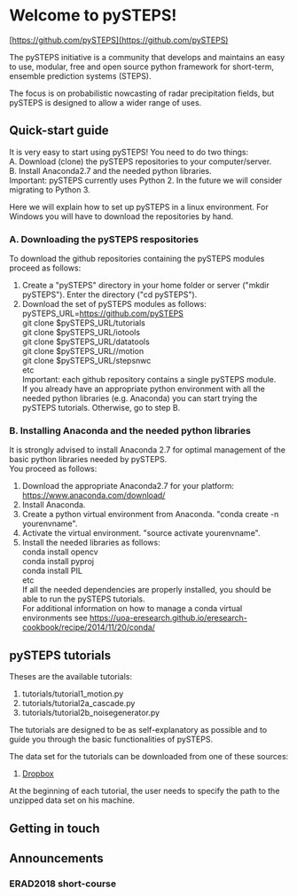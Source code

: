 # Welcome to pySTEPS!
[https://github.com/pySTEPS](https://github.com/pySTEPS)

The pySTEPS initiative is a community that develops and maintains an easy to use, modular, free and open source python framework for short-term, ensemble prediction systems (STEPS).

The focus is on probabilistic nowcasting of radar precipitation fields, but pySTEPS is designed to allow a wider range of uses. 

## Quick-start guide
It is very easy to start using pySTEPS! You need to do two things:  <br/>
A. Download (clone) the pySTEPS repositories to your computer/server. <br/>
B. Install Anaconda2.7 and the needed python libraries. <br/>
Important: pySTEPS currently uses Python 2. In the future we will consider migrating to Python 3. <br/>

Here we will explain how to set up pySTEPS in a linux environment. For Windows you will have to download the repositories by hand.

### A. Downloading the pySTEPS respositories
To download the github repositories containing the pySTEPS modules proceed as follows:
1. Create a "pySTEPS" directory in your home folder or server ("mkdir pySTEPS"). Enter the directory ("cd pySTEPS").
2. Download the set of pySTEPS modules as follows:
pySTEPS_URL=https://github.com/pySTEPS <br/>
git clone $pySTEPS_URL/tutorials <br/>
git clone $pySTEPS_URL/iotools <br/>
git clone $pySTEPS_URL/datatools <br/>
git clone $pySTEPS_URL//motion <br/>
git clone $pySTEPS_URL/stepsnwc <br/>
etc <br/>
Important: each github repository contains a single pySTEPS module. <br/>
If you already have an appropriate python environment with all the needed python libraries (e.g. Anaconda) you can start trying the pySTEPS tutorials. Otherwise, go to step B.

### B. Installing Anaconda and the needed python libraries
It is strongly advised to install Anaconda 2.7 for optimal management of the basic python libraries needed by pySTEPS. <br/> 
You proceed as follows: <br/>
1. Download the appropriate Anaconda2.7 for your platform: https://www.anaconda.com/download/ <br/>
2. Install Anaconda. <br/>
3. Create a python virtual environment from Anaconda. "conda create -n yourenvname". <br/>
4. Activate the virtual environment. "source activate yourenvname". <br/>
5. Install the needed libraries as follows: <br/>
conda install opencv <br/>
conda install pyproj <br/>
conda install PIL <br/>
etc <br/>
If all the needed dependencies are properly installed, you should be able to run the pySTEPS tutorials. <br/>
For additional information on how to manage a conda virtual environments see https://uoa-eresearch.github.io/eresearch-cookbook/recipe/2014/11/20/conda/

## pySTEPS tutorials
Theses are the available tutorials:
1. tutorials/tutorial1_motion.py
2. tutorials/tutorial2a_cascade.py
3. tutorials/tutorial2b_noisegenerator.py

The tutorials are designed to be as self-explanatory as possible and to guide you through the basic functionalities of pySTEPS.

The data set for the tutorials can be downloaded from one of these sources:
1. [Dropbox](https://www.dropbox.com/s/sowzh1kh02lu1fr/archive.zip?dl=0)

At the beginning of each tutorial, the user needs to specify the path to the unzipped data set on his machine.

## Getting in touch

## Announcements

### ERAD2018 short-course


